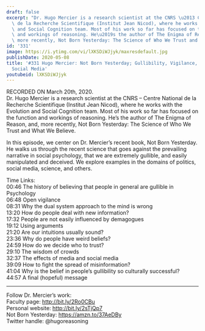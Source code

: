 ```yaml
---
draft: false
excerpt: "Dr. Hugo Mercier is a research scientist at the CNRS \u2013 Centre National\
  \ de la Recherche Scientifique (Institut Jean Nicod), where he works with the Evolution\
  \ and Social Cognition team. Most of his work so far has focused on the function\
  \ and workings of reasoning. He\u2019s the author of The Enigma of Reason, and,\
  \ more recently, Not Born Yesterday: The Science of Who We Trust and What We Believe."
id: '331'
image: https://i.ytimg.com/vi/lXKSDiWJjyk/maxresdefault.jpg
publishDate: 2020-05-08
title: '#331 Hugo Mercier: Not Born Yesterday; Gullibility, Vigilance, Politics, and
  Social Media'
youtubeid: lXKSDiWJjyk
---
```

RECORDED ON March 20th, 2020.  
Dr. Hugo Mercier is a research scientist at the CNRS – Centre National de la Recherche Scientifique (Institut Jean Nicod), where he works with the Evolution and Social Cognition team. Most of his work so far has focused on the function and workings of reasoning. He’s the author of The Enigma of Reason, and, more recently, Not Born Yesterday: The Science of Who We Trust and What We Believe.

In this episode, we center on Dr. Mercier’s recent book, Not Born Yesterday. He walks us through the recent science that goes against the prevailing narrative in social psychology, that we are extremely gullible, and easily manipulated and deceived. We explore examples in the domains of politics, social media, science, and others.

Time Links:  
00:46  The history of believing that people in general are gullible in Psychology  
06:48  Open vigilance  
08:31  Why the dual system approach to the mind is wrong  
13:20  How do people deal with new information?  
17:32  People are not easily influenced by demagogues  
19:12  Using arguments  
21:20  Are our intuitions usually sound?  
23:36  Why do people have weird beliefs?  
24:59  How do we decide who to trust?  
29:10  The wisdom of crowds  
32:37  The effects of media and social media  
39:09  How to fight the spread of misinformation?  
41:04  Why is the belief in people’s gullibility so culturally successful?  
44:57  A final (hopeful) message

---

Follow Dr. Mercier’s work:  
Faculty page: http://bit.ly/2Ro0CBu  
Personal website: http://bit.ly/2sTjQp7  
Not Born Yesterday: https://amzn.to/37AeDBy  
Twitter handle: @hugoreasoning 
